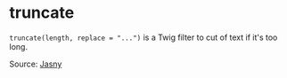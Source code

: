 # truncate

`truncate(length, replace = "...")` is a Twig filter to cut of text if it's too long.

Source: [Jasny](https://github.com/jasny/twig-extensions)
